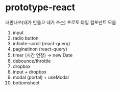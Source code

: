 # prototype-react
내만내쓰(내가 만들고 내가 쓰는) 프로토 타입 컴포넌트 모음

1. input
2. radio button
2. infinite-scroll (react-query)
3. paginatinon (react-query)
4. timer (시간 연장) -> new Date
5. debounce/throttle
6. dropbox
7. input + dropbox
8. modal (portal) + useModal
9. bottomsheet
